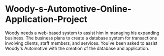 # Woody-s-Automotive-Online-Application-Project
 Woody needs a web-based system to assist him in managing his expanding business. The business plans to create a database system for transactions involving clients, staff members, and services. You've been asked to assist Woody's Automotive with the creation of the database and application.
